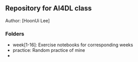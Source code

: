 ## Repository for AI4DL class

Author: [HoonUi Lee]

### Folders

* week[1-16]: Exercise notebooks for corresponding weeks
* practice: Random practice of mine
* 
